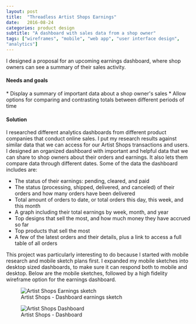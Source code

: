 ```yaml
---
layout: post
title:  "Threadless Artist Shops Earnings"
date:   2016-08-24
categories: product design
subtitle: "A dashboard with sales data from a shop owner"
tags: ["wireframes", "mobile", "web app", "user interface design",
"analytics"]
---
```


I designed a proposal for an upcoming earnings dashboard, where shop owners can see a summary of their sales activity.

<h4>Needs and goals</h4>
* Display a summary of important data about a shop owner's sales
* Allow options for comparing and contrasting totals between different periods of time

<h4>Solution</h4>
I researched different analytics dashboards from different product companies that conduct online sales. I put my research results against similar data that we can access for our Artist Shops transactions and users. I designed an organized dashboard with important and helpful data that we can share to shop owners about their orders and earnings. It also lets them compare data through different dates. Some of the data the dashboard includes are:

* The status of their earnings: pending, cleared, and paid
* The status (processing, shipped, delivered, and canceled) of their orders and how many orders have been delivered
* Total amount of orders to date, or total orders this day, this week, and this month
* A graph including their total earnings by week, month, and year
* Top designs that sell the most, and how much money they have accrued so far
* Top products that sell the most
* A few of the latest orders and their details, plus a link to access a full table of all orders

This project was particularly interesting to do because I started with mobile research and mobile sketch plans first. I expanded my mobile sketches into desktop sized dashboards, to make sure it can respond both to mobile and desktop. Below are the mobile sketches, followed by a high fidelity wireframe option for the earnings dashboard.

<figure>
	<img src="../../../../../../assets//images/earnings-scan.jpg" alt="Artist Shops Earnings sketch" />
	<figcaption class="media-caption center">Artist Shops - Dashboard earnings sketch</figcaption>
</figure>

<figure>
	<img src="../../../../../../assets//images/dashboard-2.jpg" alt="Artist Shops Dashboard" />
	<figcaption class="media-caption center">Artist Shops - Dashboard</figcaption>
</figure>
